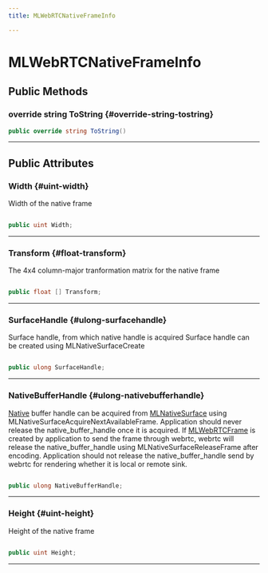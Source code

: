 ```yaml
---
title: MLWebRTCNativeFrameInfo

---
```


# MLWebRTCNativeFrameInfo










## Public Methods

### override string ToString {#override-string-tostring}

```csharp
public override string ToString()
```






-----------

## Public Attributes

### Width {#uint-width}

Width of the native frame 

```csharp

public uint Width;

```






-----------

### Transform {#float-transform}

The 4x4 column-major tranformation matrix for the native frame 

```csharp

public float [] Transform;

```






-----------

### SurfaceHandle {#ulong-surfacehandle}

Surface handle, from which native handle is acquired Surface handle can be created using MLNativeSurfaceCreate 

```csharp

public ulong SurfaceHandle;

```






-----------

### NativeBufferHandle {#ulong-nativebufferhandle}

[Native](/unity-api/api/UnityEngine.XR.MagicLeap.Native/UnityEngine.XR.MagicLeap.Native.md) buffer handle can be acquired from [MLNativeSurface](/unity-api/api/UnityEngine.XR.MagicLeap/MLNativeSurface/UnityEngine.XR.MagicLeap.MLNativeSurface.md) using MLNativeSurfaceAcquireNextAvailableFrame. Application should never release the native&#95;buffer&#95;handle once it is acquired. If [MLWebRTCFrame](/unity-api/api/UnityEngine.XR.MagicLeap/MLWebRTC/VideoSink/Frame/NativeBindings/UnityEngine.XR.MagicLeap.MLWebRTC.VideoSink.Frame.NativeBindings.MLWebRTCFrame.md) is created by application to send the frame through webrtc, webrtc will release the native&#95;buffer&#95;handle using MLNativeSurfaceReleaseFrame after encoding. Application should not release the native&#95;buffer&#95;handle send by webrtc for rendering whether it is local or remote sink. 

```csharp

public ulong NativeBufferHandle;

```






-----------

### Height {#uint-height}

Height of the native frame 

```csharp

public uint Height;

```






-----------

